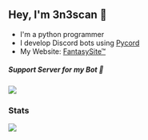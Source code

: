 <!--
**3n3scan/3n3scan** is a ✨ _special_ ✨ repository because its `README.md` (this file) appears on your GitHub profile.

Here are some ideas to get you started:

- 🔭 I’m currently working on ...
- 🌱 I’m currently learning ...
- 👯 I’m looking to collaborate on ...
- 🤔 I’m looking for help with ...
- 💬 Ask me about ...
- 📫 How to reach me: ...
- 😄 Pronouns: ...
- ⚡ Fun fact: ...
-->

## Hey, I'm 3n3scan 👋
- I'm a python programmer
- I develop Discord bots using [Pycord](https://github.com/Pycord-Development/pycord)
- My Website: [FantasySite™](https://www.fantasybot.de/)

##### Support Server for my Bot 🍪
[![](https://img.shields.io/discord/1099408121409048586?label=discord&style=for-the-badge&logo=discord&color=5865F2&logoColor=white)](https://discord.gg/HcUf2J5pxT)

### Stats
[![](https://github-readme-stats.vercel.app/api?username=3n3scan&theme=dracula&count_private=true&show_icons=true&hide=stars)](https://tibue99.github.io)
